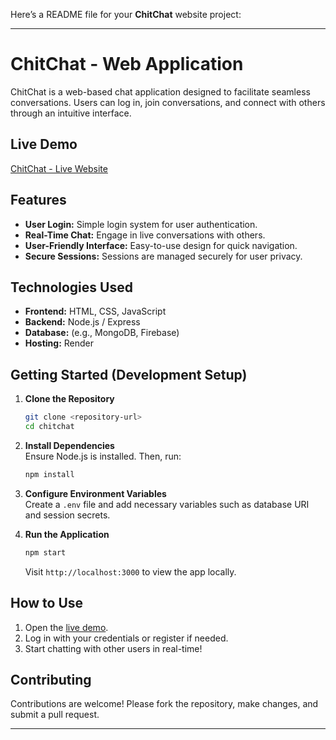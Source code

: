 Here’s a README file for your **ChitChat** website project:

---

# ChitChat - Web Application  

ChitChat is a web-based chat application designed to facilitate seamless conversations. Users can log in, join conversations, and connect with others through an intuitive interface.

## Live Demo  
[ChitChat - Live Website](https://chitchat-m60v.onrender.com/login)  

## Features  
- **User Login:** Simple login system for user authentication.  
- **Real-Time Chat:** Engage in live conversations with others.  
- **User-Friendly Interface:** Easy-to-use design for quick navigation.  
- **Secure Sessions:** Sessions are managed securely for user privacy.  

## Technologies Used  
- **Frontend:** HTML, CSS, JavaScript  
- **Backend:** Node.js / Express  
- **Database:** (e.g., MongoDB, Firebase)  
- **Hosting:** Render  

## Getting Started (Development Setup)  

1. **Clone the Repository**  
   ```bash
   git clone <repository-url>
   cd chitchat
   ```

2. **Install Dependencies**  
   Ensure Node.js is installed. Then, run:  
   ```bash
   npm install
   ```

3. **Configure Environment Variables**  
   Create a `.env` file and add necessary variables such as database URI and session secrets.

4. **Run the Application**  
   ```bash
   npm start
   ```
   Visit `http://localhost:3000` to view the app locally.  

## How to Use  
1. Open the [live demo](https://chitchat-m60v.onrender.com/login).  
2. Log in with your credentials or register if needed.  
3. Start chatting with other users in real-time!

## Contributing  
Contributions are welcome! Please fork the repository, make changes, and submit a pull request.


---

